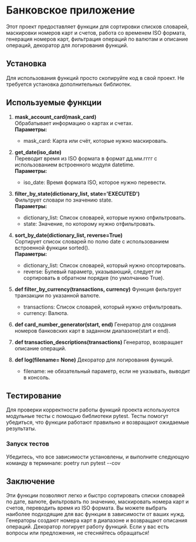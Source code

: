 # Банковское приложение

Этот проект предоставляет функции для сортировки списков словарей, маскировки номеров карт и счетов, работа со временем ISO формата, генерация номеров карт, фильтрация операций по валютам и описание операций, декоратор для логирования функций.

## Установка

Для использования функций просто скопируйте код в свой проект. Не требуется установка дополнительных библиотек.

## Используемые функции

1. **mask_account_card(mask_card)**  
   Обрабатывает информацию о картах и счетах.  
   **Параметры:**  
   - mask_card: Карта или счёт, которые нужно маскировать.

2. **get_date(iso_date)**  
   Переводит время из ISO формата в формат дд.мм.гггг с использованием встроенного модуля datetime.  
   **Параметры:**  
   - iso_date: Время формата ISO, которое нужно перевести.

3. **filter_by_state(dictionary_list, state='EXECUTED')**  
   Фильтрует словари по значению state.  
   **Параметры:**  
   - dictionary_list: Список словарей, которые нужно отфильтровать.  
   - state: Значение, по которому нужно отфильтровать.

4. **sort_by_date(dictionary_list, reverse=True)**  
   Сортирует список словарей по полю date с использованием встроенной функции sorted().  
   **Параметры:**  
   - dictionary_list: Список словарей, который нужно отсортировать.  
   - reverse: Булевый параметр, указывающий, следует ли сортировать в обратном порядке (по умолчанию True).

5. **def filter_by_currency(transactions, currency)**
    Функция фильтрует транзакции по указанной валюте.
   - transactions: Список словарей, который нужно отфильтровать.
   - currency: Валюта.

6. **def card_number_generator(start, end)**
   Генератор для создания номеров банковских карт в заданном диапазоне(start и end).

7. **def transaction_descriptions(transactions)**
   Генератор, возвращает описание операций.

8. **def log(filename= None)**
   Декоратор для логирования функций.
   - filename: не обязательный параметр, если не указывать, выводит в консоль.

## Тестирование

Для проверки корректности работы функций проекта используются модульные тесты с помощью библиотеки pytest. Тесты помогут убедиться, что функции работают правильно и возвращают ожидаемые результаты.

### Запуск тестов

Убедитесь, что все зависимости установлены, и выполните следующую команду в терминале: poetry run pytest --cov

## Заключение

Эти функции позволяют легко и быстро сортировать списки словарей по дате, валюте, фильтровать по значению, маскировать номера карт и счетов, переводить время из ISO формата. Вы можете выбрать наиболее подходящие для вас функции в зависимости от ваших нужд.
Генераторы создают номера карт в диапазоне и возвращают описания операций. Декоратор логирует работу функций.
Если у вас есть вопросы или предложения, не стесняйтесь обращаться!